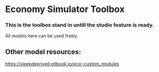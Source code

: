 # Economy Simulator Toolbox
### This is the toolbox stand in untill the studio feature is ready. 
All models here can be used freely.
## Other model resources:
https://sleepdeprived.gitbook.io/ecsr-custom_modules
